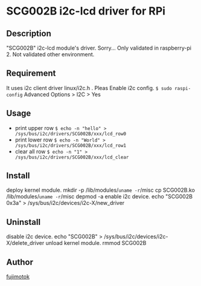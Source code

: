 SCG002B i2c-lcd driver for RPi
====
## Description
"SCG002B" i2c-lcd module's driver.
Sorry... Only validated in raspberry-pi 2.
Not validated other environment.

## Requirement
It uses i2c client driver linux/i2c.h .
Pleas Enable i2c config.
`$ sudo raspi-config`
Advanced Options > I2C > Yes

## Usage
- print upper row
`$ echo -n "hello" > /sys/bus/i2c/drivers/SCG002B/xxx/lcd_row0`
- print lower row
`$ echo -n "World" > /sys/bus/i2c/drivers/SCG002B/xxx/lcd_row1`
- clear all row
`$ echo -n "1" > /sys/bus/i2c/drivers/SCG002B/xxx/lcd_clear`

## Install
deploy kernel module.
    mkdir -p /lib/modules/`uname -r`/misc
    cp SCG002B.ko /lib/modules/`uname -r`/misc
	depmod -a
enable i2c device.
    echo "SCG002B 0x3a" > /sys/bus/i2c/devices/i2c-X/new_driver

## Uninstall
disable i2c device.
    echo "SCG002B" > /sys/bus/i2c/devices/i2c-X/delete_driver
unload kernel module.
    rmmod SCG002B

## Author
[fujimotok](https://github.com/fujimotok)
